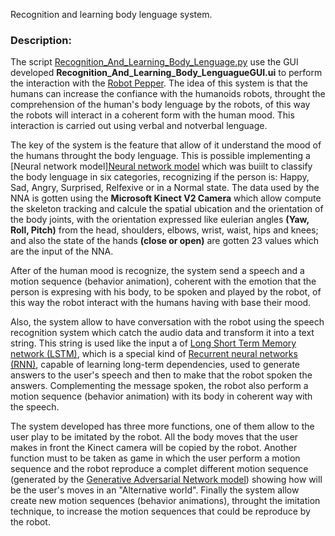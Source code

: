  Recognition and learning body lenguage system.

### Description: 

The script [Recognition_And_Learning_Body_Lenguage.py](https://github.com/Ing-Mk-FranJa07/SYSTEM-OF-HUMAN-HUMANID-INTERACTION-THROUGH-THE-RECOGNITION-AND-LEARNING-OF-BODY-LANGUAGE/blob/master/Complet%20Project/Recognition_And_Learning_BodyLenguage_System.py) use the GUI developed **Recognition_And_Learning_Body_LenguagueGUI.ui** to perform the interaction with the [Robot Pepper](https://www.ald.softbankrobotics.com/en/robots/pepper). The idea of this system is that the humans can increase the confiance with the humanoids robots, throught the comprehension of the human's body lenguage by the robots, of this way the robots will interact in a coherent form with the human mood. This interaction is carried out using verbal and notverbal lenguage. 

The key of the system is the feature that allow of it understand the mood of the humans throught the body lenguage. This is possible implementing a [Neural network model][Neural network model](https://github.com/Ing-Mk-FranJa07/SYSTEM-OF-HUMAN-HUMANID-INTERACTION-THROUGH-THE-RECOGNITION-AND-LEARNING-OF-BODY-LANGUAGE/tree/master/Nueral%20Networks/Classify%20emotions) which was buiilt to classify the body lenguage in six categories, recognizing if the person is: Happy, Sad, Angry, Surprised, Relfexive or in a Normal state. The data used by the NNA is gotten using the **Microsoft Kinect V2 Camera** which allow compute the skeleton tracking and calcule the spatial ubication and the orientation of the body joints, with the orientation expressed like eulerian angles **(Yaw, Roll, Pitch)** from the head, shoulders, elbows, wrist, waist, hips and knees; and also the state of the hands **(close or open)** are gotten 23 values which are the input of the NNA.

After of the human mood is recognize, the system send a speech and a motion sequence (behavior animation), coherent with the emotion that the person is expresing with his body, to be spoken and played by the robot, of this way the robot interact with the humans having with base their mood. 

Also, the system allow to have conversation with the robot using the speech recognition system which catch the audio data and transform it into a text string. This string is used like the input a of [Long Short Term Memory network (LSTM)](http://colah.github.io/posts/2015-08-Understanding-LSTMs/), which is a special kind of [Recurrent neural networks (RNN)](http://www.felixgers.de/papers/phd.pdf), capable of learning long-term dependencies, used to generate answers to the user's speech and then to make that the robot spoken the answers. Complementing the message spoken, the robot also perform a motion sequence (behavior animation) with its body in coherent way with the speech. 

The system developed has three more functions, one of them allow to the user play to be imitated by the robot. All the body moves that the user makes in front the Kinect camera will be copied by the robot. Another function must to be taken as game in which the user perform a motion sequence and the robot reproduce a complet different motion sequence (generated by the [Generative Adversarial Network model](https://github.com/Ing-Mk-FranJa07/SYSTEM-OF-HUMAN-HUMANID-INTERACTION-THROUGH-THE-RECOGNITION-AND-LEARNING-OF-BODY-LANGUAGE/tree/master/Nueral%20Networks/Create%20Motion%20Sequences)) showing how will be the user's moves in an "Alternative world". Finally the system allow create new motion sequences (behavior animations), throught the imitation technique, to increase the motion sequences that could be reproduce by the robot. 



